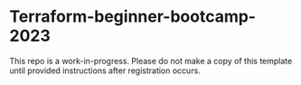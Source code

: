 # Terraform-beginner-bootcamp-2023

This repo is a work-in-progress. Please do not make a copy of this template until provided instructions after registration occurs.
